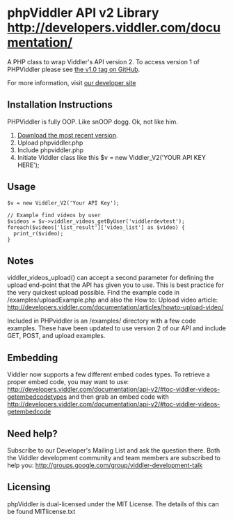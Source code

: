 phpViddler API v2 Library
http://developers.viddler.com/documentation/
================================

A PHP class to wrap Viddler's API version 2. To access version 1 of PHPViddler please see [the v1.0 tag on GitHub](https://github.com/viddler/phpviddler/tree/v1.0).

For more information, visit [our developer site](http://developers.viddler.com/)

Installation Instructions
--------------------------------
PHPViddler is fully OOP. Like snOOP dogg. Ok, not like him.

1. [Download the most recent version](https://github.com/viddler/phpviddler/tree/v2.0).
2. Upload phpviddler.php
3. Include phpviddler.php
4. Initiate Viddler class like this $v = new Viddler_V2('YOUR API KEY HERE');

Usage
--------------------------------
    $v = new Viddler_V2('Your API Key');
    
    // Example find videos by user
    $videos = $v->viddler_videos_getByUser('viddlerdevtest');
    foreach($videos['list_result']['video_list'] as $video) {
      print_r($video);
    }
    
Notes
--------------------------------
viddler_videos_upload() can accept a second parameter for defining the upload end-point that the API has given you to use. This is best practice for the very quickest upload possible. Find the example code in /examples/uploadExample.php and also the How to: Upload video article: http://developers.viddler.com/documentation/articles/howto-upload-video/

Included in PHPviddler is an /examples/ directory with a few code examples. These have been updated to use version 2 of our API and include GET, POST, and upload examples.

Embedding
--------------------------------
Viddler now supports a few different embed codes types. To retrieve a proper embed code, you may want to use: http://developers.viddler.com/documentation/api-v2/#toc-viddler-videos-getembedcodetypes  and then grab an embed code with http://developers.viddler.com/documentation/api-v2/#toc-viddler-videos-getembedcode

Need help?
--------------------------------
Subscribe to our Developer's Mailing List and ask the question there. Both the Viddler development community and team members are subscribed to help you: http://groups.google.com/group/viddler-development-talk


Licensing
--------------------------------
phpViddler is dual-licensed under the MIT License. The details of this can be found MITlicense.txt
